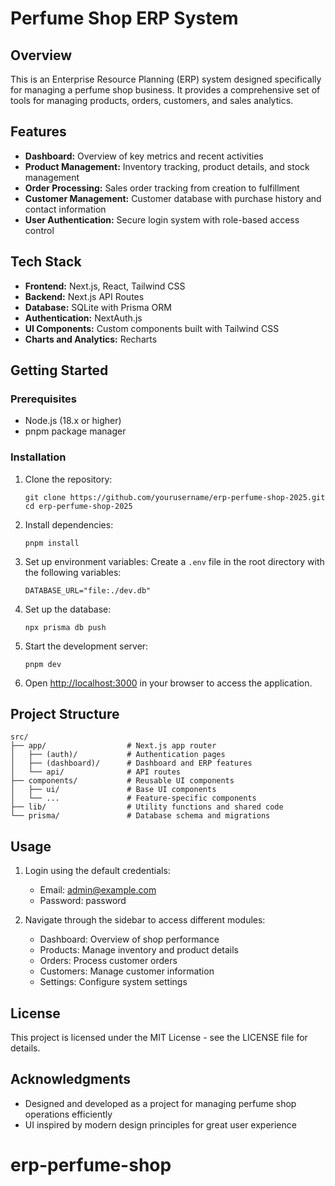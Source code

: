 # Perfume Shop ERP System

## Overview

This is an Enterprise Resource Planning (ERP) system designed specifically for managing a perfume shop business. It provides a comprehensive set of tools for managing products, orders, customers, and sales analytics.

## Features

- **Dashboard:** Overview of key metrics and recent activities
- **Product Management:** Inventory tracking, product details, and stock management
- **Order Processing:** Sales order tracking from creation to fulfillment
- **Customer Management:** Customer database with purchase history and contact information
- **User Authentication:** Secure login system with role-based access control

## Tech Stack

- **Frontend:** Next.js, React, Tailwind CSS
- **Backend:** Next.js API Routes
- **Database:** SQLite with Prisma ORM
- **Authentication:** NextAuth.js
- **UI Components:** Custom components built with Tailwind CSS
- **Charts and Analytics:** Recharts

## Getting Started

### Prerequisites

- Node.js (18.x or higher)
- pnpm package manager

### Installation

1. Clone the repository:

   ```
   git clone https://github.com/yourusername/erp-perfume-shop-2025.git
   cd erp-perfume-shop-2025
   ```

2. Install dependencies:

   ```
   pnpm install
   ```

3. Set up environment variables:
   Create a `.env` file in the root directory with the following variables:

   ```
   DATABASE_URL="file:./dev.db"
   ```

4. Set up the database:

   ```
   npx prisma db push
   ```

5. Start the development server:

   ```
   pnpm dev
   ```

6. Open [http://localhost:3000](http://localhost:3000) in your browser to access the application.

## Project Structure

```
src/
├── app/                  # Next.js app router
│   ├── (auth)/           # Authentication pages
│   ├── (dashboard)/      # Dashboard and ERP features
│   └── api/              # API routes
├── components/           # Reusable UI components
│   ├── ui/               # Base UI components
│   └── ...               # Feature-specific components
├── lib/                  # Utility functions and shared code
└── prisma/               # Database schema and migrations
```

## Usage

1. Login using the default credentials:

   - Email: admin@example.com
   - Password: password

2. Navigate through the sidebar to access different modules:
   - Dashboard: Overview of shop performance
   - Products: Manage inventory and product details
   - Orders: Process customer orders
   - Customers: Manage customer information
   - Settings: Configure system settings

## License

This project is licensed under the MIT License - see the LICENSE file for details.

## Acknowledgments

- Designed and developed as a project for managing perfume shop operations efficiently
- UI inspired by modern design principles for great user experience
# erp-perfume-shop
